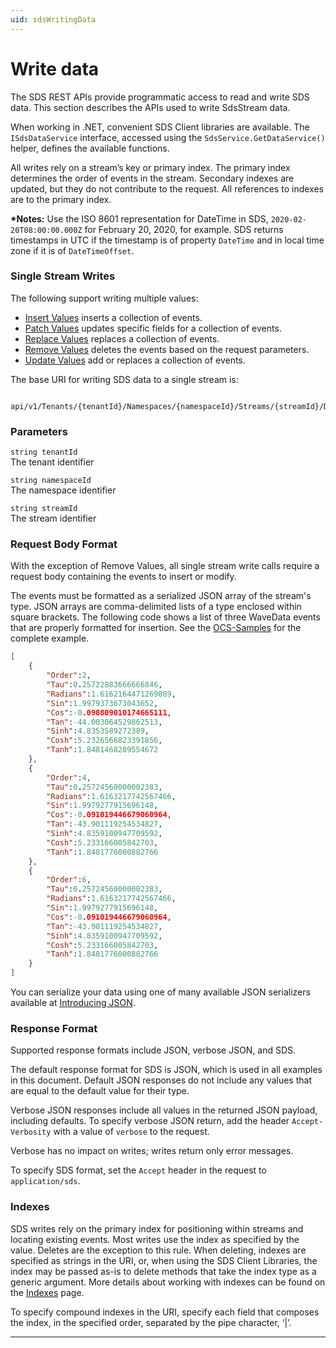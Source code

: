 ```yaml
---
uid: sdsWritingData
---
```


# Write data

The SDS REST APIs provide programmatic access to read and write SDS data. This section describes 
the APIs used to write SdsStream data.

When working in .NET, convenient SDS Client libraries are available. The `ISdsDataService` interface, accessed using the
``SdsService.GetDataService()`` helper, defines the available functions.

All writes rely on a stream’s key or primary index. The primary index determines the order of events in the stream. Secondary indexes are updated, but they do not contribute 
to the request. All references to indexes are to the primary index.

**\*Notes:** Use the ISO 8601 representation for DateTime in SDS, `2020-02-20T08:00:00.000Z` for February 20, 2020, for example.
SDS returns timestamps in UTC if the timestamp is of property `DateTime` and in local time zone if it is of `DateTimeOffset`. 
### Single Stream Writes   

The following support writing multiple values:
* [Insert Values](xref:sdsWritingDataApi#insert-values) inserts a collection of events.
* [Patch Values](xref:sdsWritingDataApi#patch-values) updates specific fields for a collection of events.
* [Replace Values](xref:sdsWritingDataApi#remove-values) replaces a collection of events.
* [Remove Values](xref:sdsWritingDataApi#remove-values) deletes the events based on the request parameters.
* [Update Values](xref:sdsWritingDataApi#update-values) add or replaces a collection of events.

The base URI for writing SDS data to a single stream is:
 ```text
      api/v1/Tenants/{tenantId}/Namespaces/{namespaceId}/Streams/{streamId}/Data  
 ```
 
### Parameters

``string tenantId``  
The tenant identifier  
  
``string namespaceId``  
The namespace identifier  
  
``string streamId``  
The stream identifier  
 
### Request Body Format
With the exception of Remove Values, all single stream write calls require a request body containing the events to insert or modify.

The events must be formatted as a serialized JSON array of the stream's type. JSON arrays are comma-delimited lists of a type enclosed within square brackets. The following code shows a list of three WaveData events that are properly formatted for insertion. See the [OCS-Samples](https://github.com/osisoft/OCS-Samples) for the complete example.

```json
[
    {
        "Order":2,
        "Tau":0.25722883666666846,
        "Radians":1.6162164471269089,
        "Sin":1.9979373673043652,
        "Cos":-0.090809010174665111,
        "Tan":-44.003064529862513,
        "Sinh":4.8353589272389,
        "Cosh":5.2326566823391856,
        "Tanh":1.8481468289554672
    }, 
    {
        "Order":4,
        "Tau":0.25724560000002383,
        "Radians":1.6163217742567466,
        "Sin":1.9979277915696148,
        "Cos":-0.091019446679060964,
        "Tan":-43.901119254534827,
        "Sinh":4.8359100947709592,
        "Cosh":5.233166005842703,
        "Tanh":1.8481776000882766
    }, 
    {
        "Order":6,
        "Tau":0.25724560000002383,
        "Radians":1.6163217742567466,
        "Sin":1.9979277915696148,
        "Cos":-0.091019446679060964,
        "Tan":-43.901119254534827,
        "Sinh":4.8359100947709592,
        "Cosh":5.233166005842703,
        "Tanh":1.8481776000882766
    }
]
```

You can serialize your data using one of many available JSON serializers available at [Introducing JSON](http://json.org/index.html). 



### Response Format

Supported response formats include JSON, verbose JSON, and SDS. 

The default response format for SDS is JSON, which is used in all examples in this document. 
Default JSON responses do not include any values that are equal to the default value for their type.

Verbose JSON responses include all values in the returned JSON payload, including defaults.
To specify verbose JSON return, add the header ``Accept-Verbosity`` with a value of ``verbose`` to the request. 

Verbose has no impact on writes; writes return only error messages.

To specify SDS format, set the ``Accept`` header in the request to ``application/sds``.

### Indexes

SDS writes rely on the primary index for positioning within streams and locating existing events. 
Most writes use the index as specified by the value. Deletes are the exception to this rule. When deleting, 
indexes are specified as strings in the URI, or, when using the SDS Client Libraries, the index may be 
passed as-is to delete methods that take the index type as a generic argument. More details about working 
with indexes can be found on the [Indexes](xref:sdsIndexes) page. 

To specify compound indexes in the URI, specify each field that composes the index, in the specified order, 
separated by the pipe character, ‘|’.

***********************

